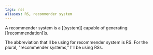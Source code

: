 ```yaml
---
tags: rss
aliases: RS, recommender system
---
```


A recommender system is a [[system]] capable of generating [[recommendation]]s.

The abbreviation that'll be using for recommender system is RS. For the plural,
"recommender systems," I'll be using RSs.